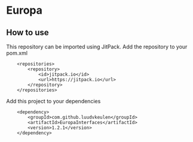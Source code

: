 # Europa

## How to use

This repository can be imported using JitPack.
Add the repository to your pom.xml
```
	<repositories>
		<repository>
		    <id>jitpack.io</id>
		    <url>https://jitpack.io</url>
		</repository>
	</repositories>
```

Add this project to your dependencies
```
	<dependency>
	    <groupId>com.github.luudvkeulen</groupId>
	    <artifactId>EuropaInterfaces</artifactId>
	    <version>1.2.1</version>
	</dependency>
```
